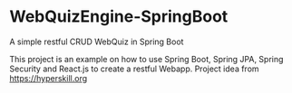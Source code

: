 # WebQuizEngine-SpringBoot
A simple restful CRUD WebQuiz in Spring Boot

This project is an example on how to use Spring Boot, Spring JPA, Spring Security and React.js to create a restful Webapp. Project idea from https://hyperskill.org

